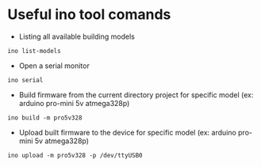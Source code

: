# Useful ino tool comands
* Listing all available building models
```{r, engine='bash', count_lines}
ino list-models 
```
* Open a serial monitor 
```{r, engine='bash', count_lines}
ino serial              
```
* Build firmware from the current directory project for specific model (ex: arduino pro-mini 5v atmega328p)
```{r, engine='bash', count_lines}
ino build -m pro5v328                             
```
* Upload built firmware to the device for specific model (ex: arduino pro-mini 5v atmega328p)
```{r, engine='bash', count_lines}
ino upload -m pro5v328 -p /dev/ttyUSB0                            
```


